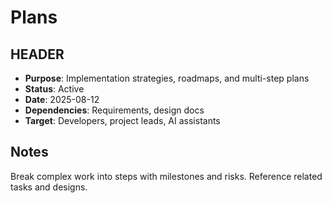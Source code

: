 # Plans

## HEADER
- **Purpose**: Implementation strategies, roadmaps, and multi-step plans
- **Status**: Active
- **Date**: 2025-08-12
- **Dependencies**: Requirements, design docs
- **Target**: Developers, project leads, AI assistants

## Notes
Break complex work into steps with milestones and risks. Reference related tasks and designs.

